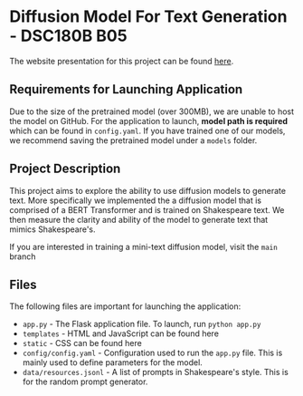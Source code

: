 # Diffusion Model For Text Generation - DSC180B B05
The website presentation for this project can be found [here](https://xianyingkong.github.io/diffusion-text-generation/).

## Requirements for Launching Application
Due to the size of the pretrained model (over 300MB), we are unable to host the model on GitHub. For the application to launch, **model path is required** which can be found in `config.yaml`. If you have trained one of our models, we recommend saving the pretrained model under a `models` folder.

## Project Description
This project aims to explore the ability to use diffusion models to generate text. More specifically we implemented the a diffusion model that is comprised of a BERT Transformer and is trained on Shakespeare text. We then measure the clarity and ability of the model to generate text that mimics Shakespeare's.

If you are interested in training a mini-text diffusion model, visit the `main` branch

## Files
The following files are important for launching the application:

- `app.py` - The Flask application file. To launch, run `python app.py`
- `templates` - HTML and JavaScript can be found here
- `static` - CSS can be found here
- `config/config.yaml` - Configuration used to run the `app.py` file. This is mainly used to define parameters for the model.
- `data/resources.jsonl` - A list of prompts in Shakespeare's style. This is for the random prompt generator.
